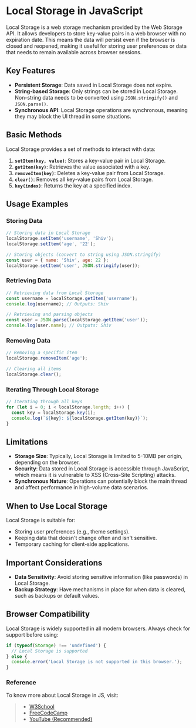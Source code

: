 # Local Storage in JavaScript

Local Storage is a web storage mechanism provided by the Web Storage API. It allows developers to store key-value pairs in a web browser with no expiration date. This means the data will persist even if the browser is closed and reopened, making it useful for storing user preferences or data that needs to remain available across browser sessions.

## Key Features
- **Persistent Storage**: Data saved in Local Storage does not expire.
- **String-based Storage**: Only strings can be stored in Local Storage. Non-string data needs to be converted using `JSON.stringify()` and `JSON.parse()`.
- **Synchronous API**: Local Storage operations are synchronous, meaning they may block the UI thread in some situations.

## Basic Methods
Local Storage provides a set of methods to interact with data:
1. **`setItem(key, value)`**: Stores a key-value pair in Local Storage.
2. **`getItem(key)`**: Retrieves the value associated with a key.
3. **`removeItem(key)`**: Deletes a key-value pair from Local Storage.
4. **`clear()`**: Removes all key-value pairs from Local Storage.
5. **`key(index)`**: Returns the key at a specified index.

## Usage Examples

### Storing Data
```javascript
// Storing data in Local Storage
localStorage.setItem('username', 'Shiv');
localStorage.setItem('age', '22');

// Storing objects (convert to string using JSON.stringify)
const user = { name: 'Shiv', age: 22 };
localStorage.setItem('user', JSON.stringify(user));
```

### Retrieving Data
```javascript
// Retrieving data from Local Storage
const username = localStorage.getItem('username');
console.log(username); // Outputs: Shiv

// Retrieving and parsing objects
const user = JSON.parse(localStorage.getItem('user'));
console.log(user.name); // Outputs: Shiv
```

### Removing Data
```javascript
// Removing a specific item
localStorage.removeItem('age');

// Clearing all items
localStorage.clear();
```

### Iterating Through Local Storage
```javascript
// Iterating through all keys
for (let i = 0; i < localStorage.length; i++) {
  const key = localStorage.key(i);
  console.log(`${key}: ${localStorage.getItem(key)}`);
}
```

## Limitations
- **Storage Size**: Typically, Local Storage is limited to 5-10MB per origin, depending on the browser.
- **Security**: Data stored in Local Storage is accessible through JavaScript, which means it is vulnerable to XSS (Cross-Site Scripting) attacks.
- **Synchronous Nature**: Operations can potentially block the main thread and affect performance in high-volume data scenarios.

## When to Use Local Storage
Local Storage is suitable for:
- Storing user preferences (e.g., theme settings).
- Keeping data that doesn't change often and isn't sensitive.
- Temporary caching for client-side applications.

## Important Considerations
- **Data Sensitivity**: Avoid storing sensitive information (like passwords) in Local Storage.
- **Backup Strategy**: Have mechanisms in place for when data is cleared, such as backups or default values.

## Browser Compatibility
Local Storage is widely supported in all modern browsers. Always check for support before using:
```javascript
if (typeof(Storage) !== 'undefined') {
  // Local Storage is supported
} else {
  console.error('Local Storage is not supported in this browser.');
}
```

### Reference
To know more about Local Storage in JS, visit:

> - [W3School](https://www.w3schools.com/jsref/prop_win_localstorage.asp)
> - [FreeCodeCamp](https://www.freecodecamp.org/news/use-local-storage-in-modern-applications/)
> - [YouTube (Recommended)](https://www.youtube.com/watch?v=1ofttBIG5R8&list=PLfEr2kn3s-br9ZFmejfLhAgMbGgbpdof8&index=113)


